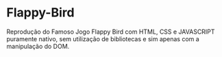 # Flappy-Bird

Reprodução do Famoso Jogo Flappy Bird com HTML, CSS e JAVASCRIPT puramente nativo, sem utilização de bibliotecas e sim apenas com a manipulação do DOM.
